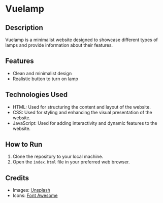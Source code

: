 # Vuelamp

## Description
Vuelamp is a minimalist website designed to showcase different types of lamps and provide information about their features.

## Features
- Clean and minimalist design
- Realistic button to turn on lamp

## Technologies Used
- HTML: Used for structuring the content and layout of the website.
- CSS: Used for styling and enhancing the visual presentation of the website.
- JavaScript: Used for adding interactivity and dynamic features to the website.

## How to Run
1. Clone the repository to your local machine.
2. Open the `index.html` file in your preferred web browser.


## Credits
- Images: [Unsplash](https://unsplash.com/)
- Icons: [Font Awesome](https://fontawesome.com/)



